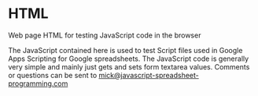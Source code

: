 HTML
====

Web page HTML for testing JavaScript code in the browser

The JavaScript contained here is used to test Script files used in Google Apps Scripting for Google spreadsheets.
The JavaScript code is generally very simple and mainly just gets and sets form textarea values.
Comments or questions can be sent to mick@javascript-spreadsheet-programming.com
